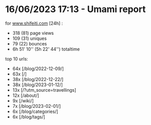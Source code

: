# 16/06/2023 17:13 - Umami report
for www.shifeiti.com [24h] :

 - 318 (81) page views
 - 109 (31) uniques
 - 79 (22) bounces
 - 6h 51' 10'' (5h 22' 44'') totaltime


top 10 urls:
 - 64x [/blog/2022-12-09/]
 - 63x [/]
 - 38x [/blog/2022-12-22/]
 - 38x [/blog/2023-01-12/]
 - 13x [/?utm_source=travellings]
 - 12x [/about/]
 - 9x [/wiki/]
 - 7x [/blog/2023-02-01/]
 - 6x [/blog/categories/]
 - 6x [/blog/tags/]


